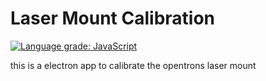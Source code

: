 # Laser Mount Calibration

[![Language grade: JavaScript](https://img.shields.io/lgtm/grade/javascript/g/OndineBio/LaserMountCalibration.svg?logo=lgtm&logoWidth=18)](https://lgtm.com/projects/g/OndineBio/LaserMountCalibration/context:javascript)


this is a electron app to calibrate the opentrons laser mount
